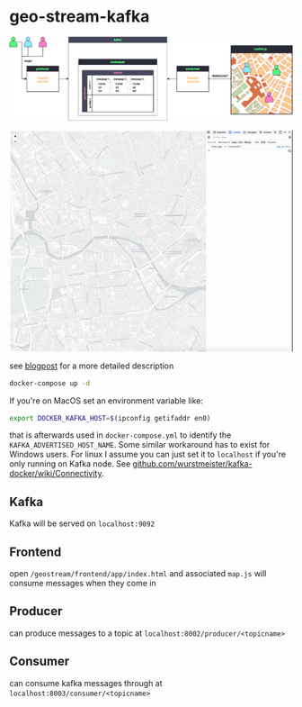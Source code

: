 # geo-stream-kafka

<p align="center">
<img src="/img/geostream-fastapi-kafka.png" alt="setup geostream fastapi aiokafka">
</p>

<p align="center">
<img src="/img/geostream.gif" alt="geostream gif">
</p>

see [blogpost](https://iwpnd.pw/articles/2020-03/apache-kafka-fastapi-geostream) for a more detailed description

```bash
docker-compose up -d
```

If you're on MacOS set an environment variable like:
```bash
export DOCKER_KAFKA_HOST=$(ipconfig getifaddr en0)
```

that is afterwards used in `docker-compose.yml` to identify the `KAFKA_ADVERTISED_HOST_NAME`. Some similar workaround has to exist for Windows users.
For linux I assume you can just set it to `localhost` if you're only running on Kafka node. See [github.com/wurstmeister/kafka-docker/wiki/Connectivity](https://github.com/wurstmeister/kafka-docker/wiki/Connectivity).

## Kafka
Kafka will be served on `localhost:9092`

## Frontend
open `/geostream/frontend/app/index.html` and associated `map.js` will consume messages when they come in

## Producer
can produce messages to a topic at `localhost:8002/producer/<topicname>`

## Consumer
can consume kafka messages through at `localhost:8003/consumer/<topicname>`
